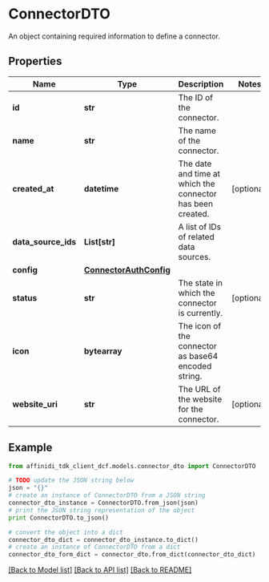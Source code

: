 # ConnectorDTO

An object containing required information to define a connector.

## Properties

| Name                | Type                                              | Description                                                | Notes      |
| ------------------- | ------------------------------------------------- | ---------------------------------------------------------- | ---------- |
| **id**              | **str**                                           | The ID of the connector.                                   |
| **name**            | **str**                                           | The name of the connector.                                 |
| **created_at**      | **datetime**                                      | The date and time at which the connector has been created. | [optional] |
| **data_source_ids** | **List[str]**                                     | A list of IDs of related data sources.                     |
| **config**          | [**ConnectorAuthConfig**](ConnectorAuthConfig.md) |                                                            |
| **status**          | **str**                                           | The state in which the connector is currently.             | [optional] |
| **icon**            | **bytearray**                                     | The icon of the connector as base64 encoded string.        |
| **website_uri**     | **str**                                           | The URL of the website for the connector.                  | [optional] |

## Example

```python
from affinidi_tdk_client_dcf.models.connector_dto import ConnectorDTO

# TODO update the JSON string below
json = "{}"
# create an instance of ConnectorDTO from a JSON string
connector_dto_instance = ConnectorDTO.from_json(json)
# print the JSON string representation of the object
print ConnectorDTO.to_json()

# convert the object into a dict
connector_dto_dict = connector_dto_instance.to_dict()
# create an instance of ConnectorDTO from a dict
connector_dto_form_dict = connector_dto.from_dict(connector_dto_dict)
```

[[Back to Model list]](../README.md#documentation-for-models) [[Back to API list]](../README.md#documentation-for-api-endpoints) [[Back to README]](../README.md)
